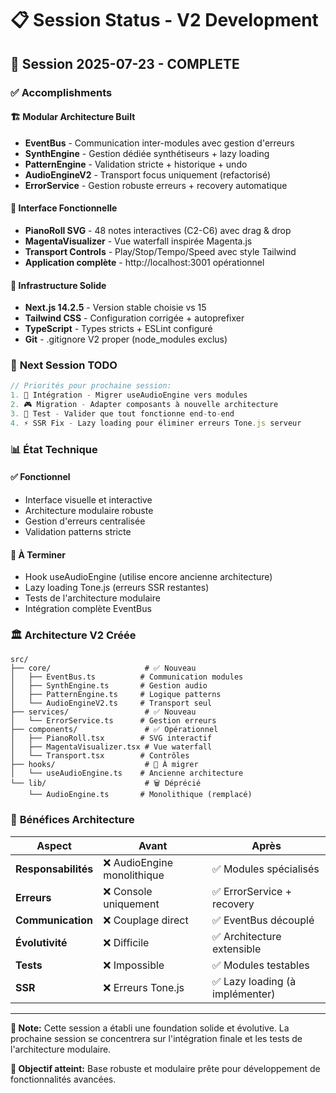 # 📋 Session Status - V2 Development

## 🎉 Session 2025-07-23 - COMPLETE

### ✅ **Accomplishments**

#### 🏗️ **Modular Architecture Built**
- **EventBus** - Communication inter-modules avec gestion d'erreurs
- **SynthEngine** - Gestion dédiée synthétiseurs + lazy loading
- **PatternEngine** - Validation stricte + historique + undo
- **AudioEngineV2** - Transport focus uniquement (refactorisé)
- **ErrorService** - Gestion robuste erreurs + recovery automatique

#### 🎹 **Interface Fonctionnelle**
- **PianoRoll SVG** - 48 notes interactives (C2-C6) avec drag & drop
- **MagentaVisualizer** - Vue waterfall inspirée Magenta.js
- **Transport Controls** - Play/Stop/Tempo/Speed avec style Tailwind
- **Application complète** - http://localhost:3001 opérationnel

#### 🔧 **Infrastructure Solide**
- **Next.js 14.2.5** - Version stable choisie vs 15
- **Tailwind CSS** - Configuration corrigée + autoprefixer
- **TypeScript** - Types stricts + ESLint configuré
- **Git** - .gitignore V2 proper (node_modules exclus)

### 🎯 **Next Session TODO**

```typescript
// Priorités pour prochaine session:
1. 🔗 Intégration - Migrer useAudioEngine vers modules
2. 🎮 Migration - Adapter composants à nouvelle architecture  
3. 🧪 Test - Valider que tout fonctionne end-to-end
4. ⚡ SSR Fix - Lazy loading pour éliminer erreurs Tone.js serveur
```

### 📊 **État Technique**

#### ✅ **Fonctionnel**
- Interface visuelle et interactive
- Architecture modulaire robuste  
- Gestion d'erreurs centralisée
- Validation patterns stricte

#### 🚧 **À Terminer**
- Hook useAudioEngine (utilise encore ancienne architecture)
- Lazy loading Tone.js (erreurs SSR restantes)
- Tests de l'architecture modulaire
- Intégration complète EventBus

### 🏛️ **Architecture V2 Créée**

```
src/
├── core/                     # ✅ Nouveau
│   ├── EventBus.ts          # Communication modules
│   ├── SynthEngine.ts       # Gestion audio
│   ├── PatternEngine.ts     # Logique patterns  
│   └── AudioEngineV2.ts     # Transport seul
├── services/                 # ✅ Nouveau
│   └── ErrorService.ts      # Gestion erreurs
├── components/               # ✅ Opérationnel
│   ├── PianoRoll.tsx        # SVG interactif
│   ├── MagentaVisualizer.tsx # Vue waterfall
│   └── Transport.tsx        # Contrôles
├── hooks/                    # 🚧 À migrer
│   └── useAudioEngine.ts    # Ancienne architecture
└── lib/                      # 🗑️ Déprécié
    └── AudioEngine.ts       # Monolithique (remplacé)
```

### 🚀 **Bénéfices Architecture**

| Aspect | Avant | Après |
|--------|-------|-------|
| **Responsabilités** | ❌ AudioEngine monolithique | ✅ Modules spécialisés |
| **Erreurs** | ❌ Console uniquement | ✅ ErrorService + recovery |
| **Communication** | ❌ Couplage direct | ✅ EventBus découplé |
| **Évolutivité** | ❌ Difficile | ✅ Architecture extensible |
| **Tests** | ❌ Impossible | ✅ Modules testables |
| **SSR** | ❌ Erreurs Tone.js | ✅ Lazy loading (à implémenter) |

---

**📝 Note:** Cette session a établi une foundation solide et évolutive. La prochaine session se concentrera sur l'intégration finale et les tests de l'architecture modulaire.

**🎯 Objectif atteint:** Base robuste et modulaire prête pour développement de fonctionnalités avancées.